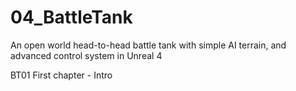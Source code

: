 # 04_BattleTank
An open world head-to-head battle tank with simple AI terrain, and advanced control system in Unreal 4

BT01 First chapter - Intro
